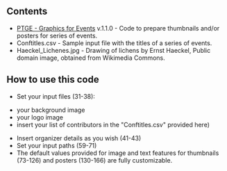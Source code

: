 ## Contents

* [PTGE - Graphics for Events](https://github.com/franfranz/Graphs_and_Pics_Toytools/blob/main/PTGE_Graphics_for_Events/PTGE_Graphics_for_Events.R) v.1.1.0 - Code to prepare thumbnails and/or posters for series of events.
* Conftitles.csv - Sample input file with the titles of a series of events. 
* Haeckel_Lichenes.jpg - Drawing of lichens by Ernst Haeckel, Public domain image, obtained from Wikimedia Commons. 

## How to use this code 
* Set your input files (31-38):
 - your background image
 - your logo image 
 - insert your list of contributors in the "Conftitles.csv" provided here)
* Insert organizer details as you wish (41-43)
* Set your input paths (59-71)
* The default values provided for image and text features for thumbnails (73-126) and posters (130-166) are fully customizable.  
